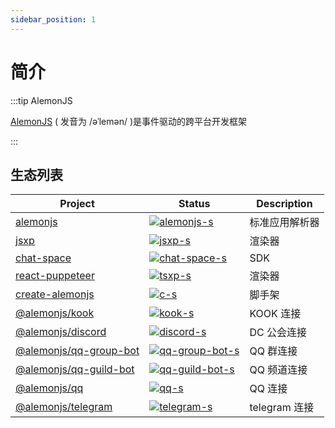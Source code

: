 ```yaml
---
sidebar_position: 1
---
```


# 简介

:::tip AlemonJS

[AlemonJS](https://github.com/lemonade-lab/alemonjs) ( 发音为 /əˈlemən/ )是事件驱动的跨平台开发框架

:::

## 生态列表

| Project                  | Status                              | Description    |
| ------------------------ | ----------------------------------- | -------------- |
| [alemonjs]               | [![alemonjs-s]][alemonjs-p]         | 标准应用解析器 |
| [jsxp]                   | [![jsxp-s]][jsxp-p]                 | 渲染器         |
| [chat-space]             | [![chat-space-s]][chat-space-p]     | SDK            |
| [react-puppeteer]        | [![tsxp-s]][tsxp-p]                 | 渲染器         |
| [create-alemonjs]        | [![c-s]][c-p]                       | 脚手架         |
| [@alemonjs/kook]         | [![kook-s]][kook-p]                 | KOOK 连接      |
| [@alemonjs/discord]      | [![discord-s]][discord-p]           | DC 公会连接    |
| [@alemonjs/qq-group-bot] | [![qq-group-bot-s]][qq-group-bot-p] | QQ 群连接      |
| [@alemonjs/qq-guild-bot] | [![qq-guild-bot-s]][qq-guild-bot-p] | QQ 频道连接    |
| [@alemonjs/qq]           | [![qq-s]][qq-p]                     | QQ 连接        |
| [@alemonjs/telegram]     | [![telegram-s]][telegram-p]         | telegram 连接  |

[alemonjs]: https://github.com/lemonade-lab/alemonjs/tree/main/packages/alemonjs
[alemonjs-s]: https://img.shields.io/npm/v/alemonjs.svg
[alemonjs-p]: https://www.npmjs.com/package/alemonjs
[jsxp]: https://github.com/lemonade-lab/alemonjs/tree/main/packages/jsxp
[jsxp-s]: https://img.shields.io/npm/v/jsxp.svg
[jsxp-p]: https://www.npmjs.com/package/jsxp
[chat-space]: https://github.com/lemonade-lab/alemonjs/tree/main/packages/chat-space
[chat-space-s]: https://img.shields.io/npm/v/chat-space.svg
[chat-space-p]: https://www.npmjs.com/package/chat-space
[react-puppeteer]: https://github.com/lemonade-lab/alemonjs/tree/main/packages/tsxp
[tsxp-s]: https://img.shields.io/npm/v/react-puppeteer.svg
[tsxp-p]: https://www.npmjs.com/package/react-puppeteer
[create-alemonjs]: https://github.com/lemonade-lab/alemonjs/tree/main/packages/create-alemonjs
[c-s]: https://img.shields.io/npm/v/create-alemonjs.svg
[c-p]: https://www.npmjs.com/package/create-alemonjs
[@alemonjs/kook]: https://github.com/lemonade-lab/alemonjs/tree/main/packages/kook
[kook-s]: https://img.shields.io/npm/v/@alemonjs/kook.svg
[kook-p]: https://www.npmjs.com/package/@alemonjs/kook
[@alemonjs/discord]: https://github.com/lemonade-lab/alemonjs/tree/main/packages/discord
[discord-s]: https://img.shields.io/npm/v/@alemonjs/discord.svg
[discord-p]: https://www.npmjs.com/package/@alemonjs/discord
[@alemonjs/qq-group-bot]: https://github.com/lemonade-lab/alemonjs/tree/main/packages/qq-group-bot
[qq-group-bot-s]: https://img.shields.io/npm/v/@alemonjs/qq-group-bot.svg
[qq-group-bot-p]: https://www.npmjs.com/package/@alemonjs/qq-group-bot
[@alemonjs/qq-guild-bot]: https://github.com/lemonade-lab/alemonjs/tree/main/packages/qq-guild-bot
[qq-guild-bot-s]: https://img.shields.io/npm/v/@alemonjs/qq-guild-bot.svg
[qq-guild-bot-p]: https://www.npmjs.com/package/@alemonjs/qq-guild-bot
[@alemonjs/qq]: https://github.com/lemonade-lab/alemonjs/tree/main/packages/qq
[qq-s]: https://img.shields.io/npm/v/@alemonjs/qq.svg
[qq-p]: https://www.npmjs.com/package/@alemonjs/telegram
[@alemonjs/telegram]: https://github.com/lemonade-lab/alemonjs/tree/main/packages/telegram
[telegram-s]: https://img.shields.io/npm/v/@alemonjs/telegram.svg
[telegram-p]: https://www.npmjs.com/package/@alemonjs/telegram
